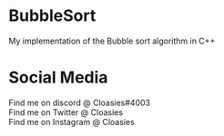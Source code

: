 # BubbleSort
My implementation of the Bubble sort algorithm in C++




# Social Media
Find me on discord   @ Cloasies#4003<br>
Find me on Twitter   @ Cloasies<br>
Find me on Instagram @ Cloasies<br>
